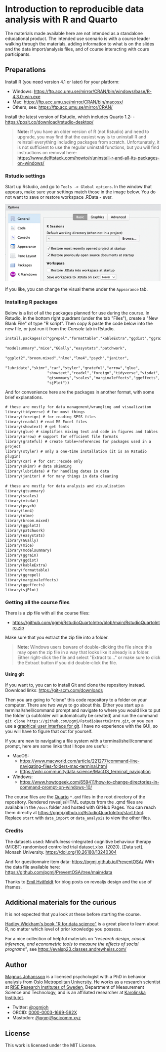 # Introduction to reproducible data analysis with R and Quarto

The materials made available here are not intended as a standalone educational product. The intended use scenario is with a course leader walking through the materials, adding information to what is on the slides and the data import/analysis files, and of course interacting with cours participants.

## Preparations

Install R (you need version 4.1 or later) for your platform: 

- Windows: <https://ftp.acc.umu.se/mirror/CRAN/bin/windows/base/R-4.3.0-win.exe> 
- Mac: <https://ftp.acc.umu.se/mirror/CRAN/bin/macosx/> 
- Others, see: <https://ftp.acc.umu.se/mirror/CRAN/>

Install the latest version of Rstudio, which includes Quarto 1.2: - <https://posit.co/download/rstudio-desktop/>

> **Note:** If you have an older version of R (not Rstudio) and need to upgrade, you may find that the easiest way is to uninstall R and reinstall everything including packages from scratch. Unfortunately, it is not sufficient to use the regular uninstall functions, but you will find instructions on removal here: https://www.delftstack.com/howto/r/uninstall-r-and-all-its-packages-on-windows/


### Rstudio settings

Start up Rstudio, and go to `Tools -> Global options`. In the window that appears, make sure your settings match those in the image below. You do not want to save or restore workspace .RData - ever.

![Screenshot from Rstudio global options](images/rstudioSettings.png)

If you like, you can change the visual theme under the `Appearance` tab.

### Installing R packages

Below is a list of all the packages planned for use during the course. In Rstudio, in the bottom right quadrant (under the tab "Files"), create a "New Blank File" of type "R script". Then copy & paste the code below into the new file, or just run it from the *Console* tab in Rstudio.

```
install.packages(c("ggrepel","formattable","kableExtra","ggdist","ggrain",
                   "modelsummary","mice","GGally","easystats","patchwork",
                   "ggplot2","broom.mixed","nlme","lme4","psych","janitor",
                   "lubridate","skimr","car","styler","grateful","arrow","glue",
                   "showtext","readxl","foreign","tidyverse","visdat",
                   "gtsummary","scales","marginaleffects","ggeffects",
                   "sjPlot"))
```

And for convenience here are the packages in another format, with some brief explanations.

```
# these are mostly for data management/wrangling and visualization
library(tidyverse) # for most things
library(foreign) # for reading SPSS files
library(readxl) # read MS Excel files
library(showtext) # get fonts
library(glue) # simplifies mixing text and code in figures and tables
library(arrow) # support for efficient file formats
library(grateful) # create table+references for packages used in a project
library(styler) # only a one-time installation (it is an Rstudio plugin)
library(car) # for car::recode only
library(skimr) # data skimming
library(lubridate) # for handling dates in data
library(janitor) # for many things in data cleaning

# these are mostly for data analysis and visualization
library(gtsummary)
library(scales)
library(visdat)
library(psych)
library(lme4)
library(nlme)
library(broom.mixed)
library(ggplot2)
library(patchwork)
library(easystats)
library(GGally)
library(mice)
library(modelsummary)
library(ggrain)
library(ggdist)
library(kableExtra)
library(formattable)
library(ggrepel)
library(marginaleffects)
library(ggeffects)
library(sjPlot)
```

### Getting all the course files

There is a zip file with all the course files:

- <https://github.com/pgmj/RstudioQuartoIntro/blob/main/RstudioQuartoIntro.zip>

Make sure that you extract the zip file into a folder.

> **Note:** Windows users beware of double-clicking the file since this may open the zip file in a way that looks like it already is a folder. Either right-click the file and select "Extract to..." or make sure to click the Extract button if you did double-click the file.

#### Using git

If you want to, you can to install Git and clone the repository instead. Download links: <https://git-scm.com/downloads>

Then you are going to "clone" this code repository to a folder on your
computer. There are two ways to go about this. Either you start up a terminal/shell/command prompt and navigate to where you would like to put the folder (a subfolder will automatically be created) and run the command `git clone https://github.com/pgmj/RstudioQuartoIntro.git`, or you can use a [graphical user interface for git](https://git-scm.com/downloads/guis). I have no experience with the GUI, so you will have to figure that out for yourself.

If you are new to navigating a file system with a terminal/shell/command prompt, here are some links that I hope are useful:

- MacOS: 
  - <https://www.macworld.com/article/221277/command-line-navigating-files-folders-mac-terminal.html>
  - <https://wiki.communitydata.science/MacOS_terminal_navigation>
- Windows: 
  - <https://www.howtogeek.com/659411/how-to-change-directories-in-command-prompt-on-windows-10/>

The course files are the [Quarto](https://quarto.org) `*.qmd` files in the root directory of the repository. Rendered revealjs/HTML outputs from the .qmd files are available in the `/docs` folder and hosted with GitHub Pages. You can reach them directly at <https://pgmj.github.io/RstudioQuartoIntro/start.html>. Replace `start` with `data_import` or `data_analysis` to view the other files.

### Credits

The datasets used:
Mindfulness-integrated cognitive behaviour therapy (MiCBT) randomised controlled trial dataset.xlsx. (2020). [Data set]. Monash University. https://doi.org/10.26180/13240304

And for questionnaire item data: https://pgmj.github.io/PreventOSA/
With the data file available here: https://github.com/pgmj/PreventOSA/tree/main/data

Thanks to [Emil Hvitfeldt](https://github.com/EmilHvitfeldt) for blog posts on revealjs design and the use of iframes.

## Additional materials for the curious

It is not expected that you look at these before starting the course.

[Hadley Wickham's book "R for data science"](https://r4ds.hadley.nz/) is a great place to learn about R, no matter which level of prior knowledge you possess.

For a nice collection of helpful materials on *"research design, causal inference, and econometric tools to measure the effects of social programs"*, see <https://evalsp23.classes.andrewheiss.com/>

## Author

[Magnus Johansson](https://www.ri.se/en/person/magnus-p-johansson) is a licensed psychologist with a PhD in behavior analysis from [Oslo Metropolitan University](https://www.oslomet.no/en/study/hv/behaviour-analysis-phd). He works as a research scientist at [RISE Research Institutes of Sweden](https://ri.se/en), Department of Measurement Science and Technology, and is an affiliated researcher at [Karolinska Institutet](https://medarbetare.ki.se/orgid/52082137). 
- Twitter: [\@pgmjoh](https://twitter.com/pgmjoh) 
- ORCID: [0000-0003-1669-592X](https://orcid.org/0000-0003-1669-592X) 
- Mastodon: [\@pgmj\@scicomm.xyz](https://scicomm.xyz/@pgmj)

## License

This work is licensed under the MIT License.
